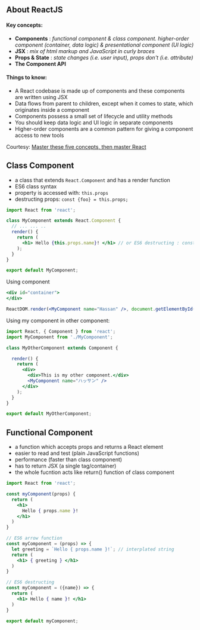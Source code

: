 ## About ReactJS
#### Key concepts:
* **Components** : *functional component & class component. higher-order component (container, data logic) & presentational component (UI logic)*
* **JSX** : *mix of html markup and JavaScript in curly braces*
* **Props & State** : *state changes (i.e. user input), props don't (i.e. attribute)*
* **The Component API**

#### Things to know:
* A React codebase is made up of components and these components are written using JSX
* Data flows from parent to children, except when it comes to state, which originates inside a component
* Components possess a small set of lifecycle and utility methods
* You should keep data logic and UI logic in separate components
* Higher-order components are a common pattern for giving a component access to new tools

Courtesy: [Master these five concepts, then master React](https://www.freecodecamp.org/news/the-5-things-you-need-to-know-to-understand-react-a1dbd5d114a3/)

## Class Component
* a class that extends `React.Component` and has a render function
* ES6 class syntax
* property is accessed with: `this.props`
* destructing props: `const {foo} = this.props;`

```jsx
import React from 'react';

class MyComponent extends React.Component {
  // ... ... ..
  render() {
    return (
      <h1> Hello {this.props.name}! </h1> // or ES6 destructing : const {name} = this.props; => <h1> Hello {name}! </h1>
    );
  }
}

export default MyComponent;
```

Using component
```jsx
<div id="container">
</div>

ReactDOM.render(<MyComponent name="Hassan" />, document.getElementById('content'));
```

Using my component in other component: 
```jsx
import React, { Component } from 'react';
import MyComponent from './MyComponent';

class MyOtherComponent extends Component {

  render() {
    return (
      <div>
        <div>This is my other component.</div>
        <MyComponent name="ハッサン" />
      </div>
    );
  }
}

export default MyOtherComponent;
```

## Functional Component
* a function which accepts props and returns a React element
* easier to read and test (plain JavaScript functions)
* performance (faster than class component)
* has to return JSX (a single tag/container)
* the whole fucntion acts like return() function of class component

```jsx
import React from 'react';

const myComponent(props) {
  return (
    <h1> 
      Hello { props.name }!
    </h1>
  )
}

// ES6 arrow function
const myComponent = (props) => {
  let greeting = `Hello { props.name }!`; // interplated string
  return (
    <h1> { greeting } </h1>
  )
}

// ES6 destructing
const myComponent = ({name}) => {
  return (
    <h1> Hello { name }! </h1>
  )
}

export default myComponent;
```
